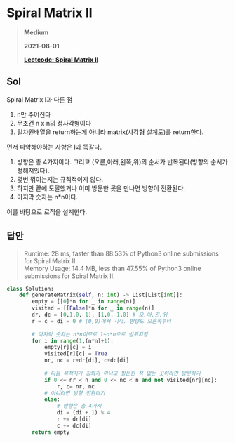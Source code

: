 # Spiral Matrix II
> **Medium**
>
> **2021-08-01**
>
> **[Leetcode: Spiral Matrix II](https://leetcode.com/problems/spiral-matrix-ii/)**


## Sol
Spiral Matrix I과 다른 점
1. n만 주어진다
2. 무조건 n x n의 정사각형이다
3. 일차원배열을 return하는게 아니라 matrix(사각형 설계도)를 return한다.

먼저 파악해야하는 사항은 I과 똑같다.
1. 방향은 총 4가지이다. 그리고 (오른,아래,왼쪽,위)의 순서가 반복된다(방향의 순서가 정해져있다).
2. 몇번 꺾이는지는 규칙적이지 않다.
3. 하지만 끝에 도달했거나 이미 방문한 곳을 만나면 방향이 전환된다.
4. 마지막 숫자는 n*n이다.

이를 바탕으로 로직을 설계한다.

## 답안
> Runtime: 28 ms, faster than 88.53% of Python3 online submissions for Spiral Matrix II.  
> Memory Usage: 14.4 MB, less than 47.55% of Python3 online submissions for Spiral Matrix II.

```python
class Solution:
    def generateMatrix(self, n: int) -> List[List[int]]:
        empty = [[0]*n for _ in range(n)]
        visited = [[False]*n for _ in range(n)]
        dr, dc = [0,1,0,-1], [1,0,-1,0] # 오,아,왼,위
        r = c = di = 0 # (0,0)에서 시작. 방향도 오른쪽부터
        
        # 마지막 숫자는 n*n이므로 1~n*n으로 범위지정
        for i in range(1,(n*n)+1):
            empty[r][c] = i
            visited[r][c] = True
            nr, nc = r+dr[di], c+dc[di]
            
            # 다음 목적지가 장외가 아니고 방문한 적 없는 곳이라면 방문하기
            if 0 <= nr < n and 0 <= nc < n and not visited[nr][nc]:
                r, c= nr, nc
            # 아니라면 방향 전환하기
            else:
                # 방향은 총 4가지
                di = (di + 1) % 4
                r += dr[di]
                c += dc[di]
        return empty
```